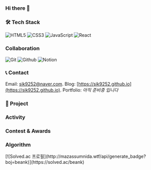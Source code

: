 ### Hi there 👋

<h3>🛠 Tech Stack</h3>

![HTML5](https://img.shields.io/badge/-HTML5-E34F26?style=flat-square&logo=HTML5&logoColor=white)
![CSS3](https://img.shields.io/badge/-CSS3-1572B6?style=flat-square&logo=CSS3&logoColor=white)
![JavaScript](https://img.shields.io/badge/-JavaScript-F7DF1E?style=flat-square&logo=JavaScript&logoColor=white)
![React](https://img.shields.io/badge/-React-61DAFB?style=flat-square&logo=React&logoColor=white)

<!-- ![TypeScript](https://img.shields.io/badge/-TypeScript-3178C6?style=flat-square&logo=TypeScript&logoColor=white)
![Svelte](https://img.shields.io/badge/-Svelte-FF3E00?style=flat-square&logo=Svelte&logoColor=white) -->

<h3>Collaboration</h3>

![Git](https://img.shields.io/badge/-Git-F05032?style=flat-square&logo=Git&logoColor=white)
![Github](https://img.shields.io/badge/-Github-181717?style=flat-square&logo=Github&logoColor=white)
![Notion](https://img.shields.io/badge/-Notion-000000?style=flat-square&logo=Notion&logoColor=white)

<h3>📞 Contact</h3>

Email: sik9252@naver.com. 
Blog: [https://sik9252.github.io](https://sik9252.github.io). 
Portfolio: *아직 준비중 입니다*


<h3>📌 Project</h3>


<h3>Activity</h3>


<h3>Contest & Awards</h3>


<h3>Algorithm</h3>

<span>
[![Solved.ac
프로필](http://mazassumnida.wtf/api/generate_badge?boj=beank)](https://solved.ac/beank)
</span>
